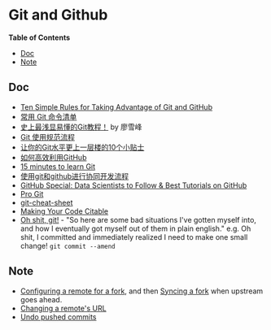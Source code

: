 # Git and Github

<!-- START doctoc generated TOC please keep comment here to allow auto update -->
<!-- DON'T EDIT THIS SECTION, INSTEAD RE-RUN doctoc TO UPDATE -->
**Table of Contents**

- [Doc](#doc)
- [Note](#note)

<!-- END doctoc generated TOC please keep comment here to allow auto update -->


## Doc
-  [Ten Simple Rules for Taking Advantage of Git and GitHub](http://journals.plos.org/ploscompbiol/article?id=10.1371%2Fjournal.pcbi.1004947)
-  [常用 Git 命令清单](http://www.ruanyifeng.com/blog/2015/12/git-cheat-sheet.html)
-  [史上最浅显易懂的Git教程！](http://www.liaoxuefeng.com/wiki/0013739516305929606dd18361248578c67b8067c8c017b000) by 廖雪峰
-  [Git 使用规范流程](http://www.ruanyifeng.com/blog/2015/08/git-use-process.html)
-  [让你的Git水平更上一层楼的10个小贴士](http://blog.jobbole.com/75244/)
-  [如何高效利用GitHub](http://www.yangzhiping.com/tech/github.html)
-  [15 minutes to learn Git](https://try.github.io/levels/1/challenges/1)
-  [使用git和github进行协同开发流程](http://livoras.com/post/28)
-  [GitHub Special: Data Scientists to Follow & Best Tutorials on GitHub](http://www.analyticsvidhya.com/blog/2015/07/github-special-data-scientists-to-follow-best-tutorials/)
-  [Pro Git](https://git-scm.com/book/zh/v2)
-  [git-cheat-sheet](https://github.com/arslanbilal/git-cheat-sheet)
-  [Making Your Code Citable](https://guides.github.com/activities/citable-code/)
-  [Oh shit, git!](http://ohshitgit.com/) - "So here are some bad situations I've gotten myself into, and how I eventually got myself out of them in plain english." e.g. Oh shit, I committed and immediately realized I need to make one small change! `git commit --amend`

## Note

- [Configuring a remote for a fork](https://help.github.com/articles/configuring-a-remote-for-a-fork/),
  and then [Syncing a fork](https://help.github.com/articles/syncing-a-fork/) when upstream goes ahead.
- [Changing a remote's URL](https://help.github.com/articles/changing-a-remote-s-url/)
- [Undo pushed commits](http://stackoverflow.com/questions/22682870/git-undo-pushed-commits)
